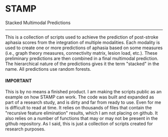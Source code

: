 # STAMP
Stacked Multimodal Predictions  
*****  
  
This is a collection of scripts used to achieve the prediction of post-stroke aphasia scores from the integration of multiple modalities. Each modality is used to create one or more predictions of aphasia based on some measures (i.e., graph theory measures, connectivity matrix, lesion load, etc.). These preliminary predictions are then combined in a final multimodal prediction. The hierarchical nature of the predictions gives it the term "stacked" in the name. All predictions use random forests.

#### IMPORTANT
This is by no means a finished product. I am making the scripts public as an example on how STAMP can work. The code was built and expanded as part of a research study, and is dirty and far from ready to use. Even for me is difficult to read at time. It relies on thousands of files that contain the "recursive feature elimination" results, which I am not placing on github. It also relies on a number of functions that may or may not be present in the github repository. As I said, this is just a collection of scripts created for research purposes.

